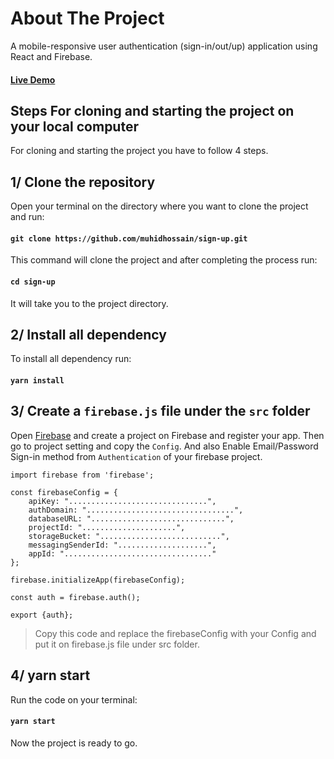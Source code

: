 # About The Project

A mobile-responsive user authentication (sign-in/out/up) application using React and Firebase. 
#### [Live Demo](https://sign-up-c83a6.web.app)

## Steps For cloning and starting the project on your local computer

For cloning and starting the project you have to follow 4 steps.

## 1/ Clone the repository

Open your terminal on the directory where you want to clone the project and run:
#### `git clone https://github.com/muhidhossain/sign-up.git`
This command will clone the project and after completing the process run:
#### `cd sign-up`
It will take you to the project directory.

## 2/ Install all dependency

To install all dependency run:
#### `yarn install`

## 3/ Create a `firebase.js` file under the `src` folder

Open [Firebase](https://firebase.google.com) and create a project on Firebase and register your app. Then go to project setting and copy the `Config`. And also Enable Email/Password Sign-in method from `Authentication` of your firebase project.

```
import firebase from 'firebase';

const firebaseConfig = {
    apiKey: "...............................",
    authDomain: ".................................",
    databaseURL: "..............................",
    projectId: ".....................",
    storageBucket: "...........................",
    messagingSenderId: "....................",
    appId: "................................."
};

firebase.initializeApp(firebaseConfig);

const auth = firebase.auth();

export {auth};
```
> Copy this code and replace the firebaseConfig with your Config and put it on firebase.js file under src folder.

## 4/ yarn start

Run the code on your terminal:
#### `yarn start`
Now the project is ready to go.